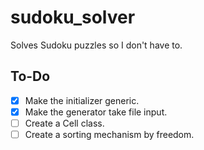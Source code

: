# sudoku_solver
Solves Sudoku puzzles so I don't have to.

## To-Do
- [x] Make the initializer generic.
- [x] Make the generator take file input.
- [ ] Create a Cell class.
- [ ] Create a sorting mechanism by freedom.